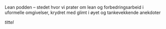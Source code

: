 Lean podden – stedet hvor vi prater om lean og forbedringsarbeid i uformelle omgivelser, krydret med glimt i øyet og tankevekkende anekdoter

*tittel*
